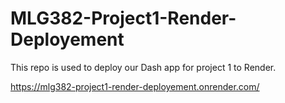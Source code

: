 # MLG382-Project1-Render-Deployement
This repo is used to deploy our Dash app for project 1 to Render.

https://mlg382-project1-render-deployement.onrender.com/
